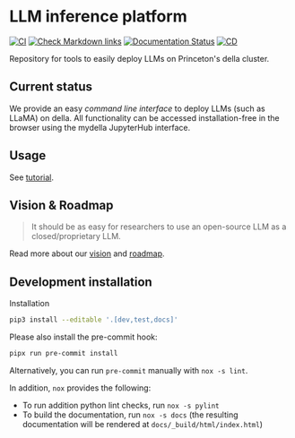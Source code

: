 # LLM inference platform

[![CI](https://github.com/princeton-ddss/llm-inference-platform/actions/workflows/ci.yml/badge.svg)](https://github.com/princeton-ddss/llm-inference-platform/actions/workflows/ci.yml)
[![Check Markdown links](https://github.com/princeton-ddss/llm-inference-platform/actions/workflows/check-links.yaml/badge.svg)](https://github.com/princeton-ddss/llm-inference-platform/actions/workflows/check-links.yaml)
[![Documentation Status](https://readthedocs.org/projects/princeton-llm-inference-platform/badge/?version=latest)](https://princeton-llm-inference-platform.readthedocs.io/en/latest/?badge=latest)
[![CD](https://github.com/princeton-ddss/llm-inference-platform/actions/workflows/cd.yml/badge.svg)](https://github.com/princeton-ddss/llm-inference-platform/actions/workflows/cd.yml)

<!-- SPHINX-START -->

Repository for tools to easily deploy LLMs on Princeton's della cluster.

## Current status

We provide an easy _command line interface_ to deploy LLMs (such as LLaMA) on
della. All functionality can be accessed installation-free in the browser using
the mydella JupyterHub interface.

## Usage

See [tutorial][].

[tutorial]:
  https://princeton-llm-inference-platform.readthedocs.io/en/latest/usage.html

## Vision & Roadmap

> It should be as easy for researchers to use an open-source LLM as a
> closed/proprietary LLM.

Read more about our [vision][] and [roadmap][].

[vision]:
  https://princeton-llm-inference-platform.readthedocs.io/en/latest/vision.html
[roadmap]:
  https://princeton-llm-inference-platform.readthedocs.io/en/latest/roadmap.html

## Development installation

Installation

```bash
pip3 install --editable '.[dev,test,docs]'
```

Please also install the pre-commit hook:

```bash
pipx run pre-commit install
```

Alternatively, you can run `pre-commit` manually with `nox -s lint`.

In addition, `nox` provides the following:

- To run addition python lint checks, run `nox -s pylint`
- To build the documentation, run `nox -s docs` (the resulting documentation
  will be rendered at `docs/_build/html/index.html`)
